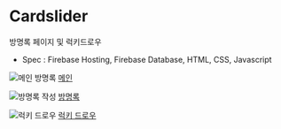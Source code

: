 # Cardslider

방명록 페이지 및 럭키드로우

- Spec : Firebase Hosting, Firebase Database, HTML, CSS, Javascript

![메인 방명록](https://storage.cloud.google.com/jungwoon-blog/images/2019-09-26/1569476161.png)
[메인](https://cardslider-61528.web.app)

![방명록 작성](https://storage.cloud.google.com/jungwoon-blog/images/2019-09-26/1569476171.png)
[방명록](https://cardslider-61528.web.app/input.html)

![럭키 드로우](https://storage.cloud.google.com/jungwoon-blog/images/2019-09-26/1569476179.png)
[럭키 드로우](https://cardslider-61528.web.app/wheel.html)

